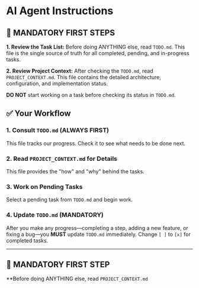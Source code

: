 # AI Agent Instructions

## 🚨 MANDATORY FIRST STEPS

**1. Review the Task List:** Before doing ANYTHING else, read `TODO.md`. This file is the single source of truth for all completed, pending, and in-progress tasks.

**2. Review Project Context:** After checking the `TODO.md`, read `PROJECT_CONTEXT.md`. This file contains the detailed architecture, configuration, and implementation status.

**DO NOT** start working on a task before checking its status in `TODO.md`.

## ✅ Your Workflow

### 1. **Consult `TODO.md`** (ALWAYS FIRST)
This file tracks our progress. Check it to see what needs to be done next.

### 2. **Read `PROJECT_CONTEXT.md` for Details**
This file provides the "how" and "why" behind the tasks.

### 3. **Work on Pending Tasks**
Select a pending task from `TODO.md` and begin work.

### 4. **Update `TODO.md`** (MANDATORY)
After you make any progress—completing a step, adding a new feature, or fixing a bug—you **MUST** update `TODO.md` immediately. Change `[ ]` to `[x]` for completed tasks.

---

## 🚨 MANDATORY FIRST STEP

**Before doing ANYTHING else, read `PROJECT_CONTEXT.md`